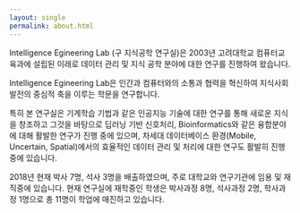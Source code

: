 ```yaml
---
layout: single
permalink: about.html
---
```


Intelligence Egineering Lab (구 지식공학 연구실)은 2003년 고려대학교 컴퓨터교육과에 설립된 이래로 데이터 관리 및 지식 공학 분야에 대한 연구를 진행하여 왔습니다.

Intelligence Egineering Lab은 인간과 컴퓨터와의 소통과 협력을 혁신하여 지식사회 발전의 중심적 축을 이루는 학문을 연구합니다.


특히 본 연구실은 기계학습 기법과 같은 인공지능 기술에 대한 연구를 통해 새로운 지식을 창조하고 그것을 바탕으로 딥러닝 기반 신호처리,  Bioinformatics와 같은 융합분야에 대해 활발한 연구가 진행 중에 있으며, 차세대 데이터베이스 환경(Mobile, Uncertain, Spatial)에서의 효율적인 데이터 관리 및 처리에 대한 연구도 활발히 진행 중에 있습니다.


2018년 현재 박사 7명, 석사 3명을 배출하였으며, 주로 대학교와 연구기관에 임용 및 재직중에 있습니다. 현재 연구실에 재학중인 학생은 박사과정 8명, 석사과정 2명, 학사과정 1명으로 총 11명이 학업에 매진하고 있습니다.


